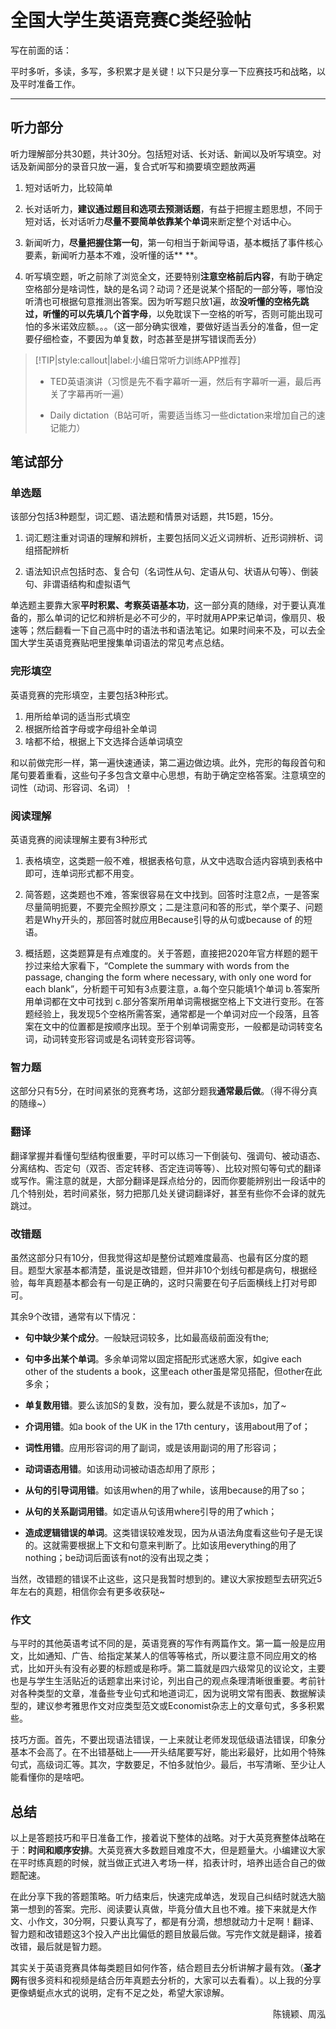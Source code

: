 # 全国大学生英语竞赛C类经验帖

写在前面的话：

平时多听，多读，多写，多积累才是关键！以下只是分享一下应赛技巧和战略，以及平时准备工作。 

----

## 听力部分

听力理解部分共30题，共计30分。包括短对话、长对话、新闻以及听写填空。对话及新闻部分的录音只放一遍，复合式听写和摘要填空题放两遍

1. 短对话听力，比较简单

2. 长对话听力，**建议通过题目和选项去预测话题**，有益于把握主题思想，不同于短对话，长对话听力**尽量不要简单依靠某个单词**来断定整个对话中心。

3. 新闻听力，**尽量把握住第一句**，第一句相当于新闻导语，基本概括了事件核心要素，新闻听力基本不难，没听懂的话** **。

4. 听写填空题，听之前除了浏览全文，还要特别**注意空格前后内容**，有助于确定空格部分是啥词性，缺的是名词？动词？还是说某个搭配的一部分等，哪怕没听清也可根据句意推测出答案。因为听写题只放1遍，故**没听懂的空格先跳过，听懂的可以先填几个首字母**，以免耽误下一空格的听写，否则可能出现可怕的多米诺效应额。。。（这一部分确实很难，要做好适当丢分的准备，但一定要仔细检查，不要因为单复数，时态甚至是拼写错误而丢分）


> [!TIP|style:callout|label:小编日常听力训练APP推荐]
> + TED英语演讲（习惯是先不看字幕听一遍，然后有字幕听一遍，最后再关了字幕再听一遍）
>
>+ Daily dictation（B站可听，需要适当练习一些dictation来增加自己的速记能力）

## 笔试部分
### 单选题

该部分包括3种题型，词汇题、语法题和情景对话题，共15题，15分。

1. 词汇题注重对词语的理解和辨析，主要包括同义近义词辨析、近形词辨析、词组搭配辨析

2. 语法知识点包括时态、复合句（名词性从句、定语从句、状语从句等）、倒装句、非谓语结构和虚拟语气

单选题主要靠大家**平时积累、考察英语基本功**，这一部分真的随缘，对于要认真准备的，那么单词的记忆和辨析是必不可少的，平时就用APP来记单词，像扇贝、极速等；然后翻看一下自己高中时的语法书和语法笔记。如果时间来不及，可以去全国大学生英语竞赛贴吧里搜集单词语法的常见考点总结。

### 完形填空

英语竞赛的完形填空，主要包括3种形式。

1. 用所给单词的适当形式填空
2. 根据所给首字母或字母组补全单词
3. 啥都不给，根据上下文选择合适单词填空

和以前做完形一样，第一遍快速通读，第二遍边做边填。此外，完形的每段首句和尾句要着重看，这些句子多包含文章中心思想，有助于确定空格答案。注意填空的词性（动词、形容词、名词）！

### 阅读理解

英语竞赛的阅读理解主要有3种形式

1. 表格填空，这类题一般不难，根据表格句意，从文中选取合适内容填到表格中即可，连单词形式都不用变。

2. 简答题，这类题也不难，答案很容易在文中找到。回答时注意2点，一是答案尽量简明扼要，不要完全照抄原文；二是注意问和答的形式，举个栗子、问题若是Why开头的，那回答时就应用Because引导的从句或because of 的短语。

3. 概括题，这类题算是有点难度的。关于答题，直接把2020年官方样题的题干抄过来给大家看下，“Complete the summary with words from the passage, changing the form where necessary, with only one word for each blank”，分析题干可知有3点要注意，a.每个空只能填1个单词 b.答案所用单词都在文中可找到 c.部分答案所用单词需根据空格上下文进行变形。在答题经验上，我发现5个空格所需答案，通常都是一个单词对应一个段落，且答案在文中的位置都是按顺序出现。至于个别单词需变形，一般都是动词转变名词，动词转变形容词或是名词转变形容词等。

### 智力题

这部分只有5分，在时间紧张的竞赛考场，这部分题我**通常最后做**。（得不得分真的随缘~） 

### 翻译

翻译掌握并看懂句型结构很重要，平时可以练习一下倒装句、强调句、被动语态、分离结构、否定句（双否、否定转移、否定连词等等）、比较对照句等句式的翻译或写作。需注意的就是，大部分翻译是踩点给分的，因而你要能辨别出一段话中的几个特别处，若时间紧张，努力把那几处关键词翻译好，甚至有些你不会译的就先跳过。

### 改错题

虽然这部分只有10分，但我觉得这却是整份试题难度最高、也最有区分度的题目。题型大家基本都清楚，虽说是改错题，但并非10个划线句都是病句，根据经验，每年真题基本都会有一句是正确的，这时只需要在句子后面横线上打对号即可。

其余9个改错，通常有以下情况：

+ **句中缺少某个成分**。一般缺冠词较多，比如最高级前面没有the;

+ **句中多出某个单词**。多余单词常以固定搭配形式迷惑大家，如give each other of the students a book，这里each other虽是常见搭配，但other在此多余；

+ **单复数用错**。要么该加S的复数，没有加，要么就是不该加s，加了~

+ **介词用错**。如a book of the UK in the 17th century，该用about用了of；

+ **词性用错**。应用形容词的用了副词，或是该用副词的用了形容词；

+ **动词语态用错**。如该用动词被动语态却用了原形；

+ **从句的引导词用错**。如该用when的用了while，该用because的用了so；

+ **从句的关系副词用错**。如定语从句该用where引导的用了which；

+ **造成逻辑错误的单词**。这类错误较难发现，因为从语法角度看这些句子是无误的。这就需要根据上下文和句意来判断了。比如该用everything的用了nothing；be动词后面该有not的没有出现之类；

当然，改错题的错误不止这些，这只是我暂时想到的。建议大家按题型去研究近5年左右的真题，相信你会有更多收获哒~

### 作文

与平时的其他英语考试不同的是，英语竞赛的写作有两篇作文。第一篇一般是应用文，比如通知、广告、给指定某某人的信等等格式，所以要注意不同应用文的格式，比如开头有没有必要的标题或是称呼。第二篇就是四六级常见的议论文，主要也是与学生生活贴近的话题拿出来讨论，列出自己的观点条理清晰很重要。考前针对各种类型的文章，准备些专业句式和地道词汇，因为说明文常有图表、数据解读型的，建议参考雅思作文对应类型范文或Economist杂志上的文章句式，多多积累些。

技巧方面。首先，不要出现语法错误，一上来就让老师发现低级语法错误，印象分基本不会高了。在不出错基础上——开头结尾要写好，能出彩最好，比如用个特殊句式，高级词汇等。其次，字数要足，不怕多就怕少。最后，书写清晰、至少让人能看懂你的是啥吧。

## 总结

以上是答题技巧和平日准备工作，接着说下整体的战略。对于大英竞赛整体战略在于：**时间和顺序安排**。大英竞赛大多数题目难度不大，但是题量大。小编建议大家在平时练真题的时候，就当做正式进入考场一样，掐表计时，培养出适合自己的做题配速。

在此分享下我的答题策略。听力结束后，快速完成单选，发现自己纠结时就选大脑第一想到的答案。完形、阅读要认真做，毕竟分值大且也不难。接下来就是大作文、小作文，30分啊，只要认真写了，都是有分滴，想想就动力十足啊！翻译、智力题和改错题这3个投入产出比偏低的题目放最后做。写完作文就是翻译，接着改错，最后就是智力题。

其实关于英语竞赛具体每类题目如何作答，结合题目去分析讲解才最有效。（**圣才网**有很多资料和视频是结合历年真题去分析的，大家可以去看看）。以上我的分享更像蜻蜓点水式的说明，定有不足之处，希望大家谅解。

<p align="right">陈镜颖、周泓</p>
